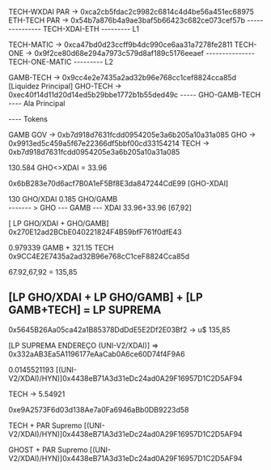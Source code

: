 TECH-WXDAI PAR -> 0xca2cb5fdac2c9982c6814c4d4be56a451ec68975
ETH-TECH PAR -> 0x54b7a876b4a9ae3baf5b66423c682ce073cef57b
--------------- TECH-XDAI-ETH --------- L1



TECH-MATIC -> 0xca47bd0d23ccff9b4dc990ce6aa31a7278fe2811
TECH-ONE -> 0x9f2ce80d68e294a7973c579d8af189c5176eeaef
--------------- TECH-ONE-MATIC --------- L2


GAMB-TECH -> 0x9cc4e2e7435a2ad32b96e768cc1cef8824cca85d [Liquidez Principal]
GHO-TECH -> 0xec40f14d11d20d14ed5b29bbe1772b1b55ded49c
----- GHO-GAMB-TECH ---- Ala Principal


---- Tokens 

GAMB GOV -> 0xb7d918d7631fcdd0954205e3a6b205a10a31a085
GHO -> 0x9913ed5c459a5f67e22366df5bbf00cd33154214
TECH -> 0xb7d918d7631fcdd0954205e3a6b205a10a31a085


130.584 GHO<>XDAI = 33.96

0x6bB283e70d6acf7B0A1eF5Bf8E3da847244CdE99 [GHO-XDAI]

130 GHO/XDAI
0.185 GHO/GAMB   
------- > GHO --- GAMB --- XDAI 33.96+33.96 [67,92]


[ LP GHO/XDAI + GHO/GAMB] 0x270E12ad2BCbE040221824F4B59bfF761f0dfE43

0.979339 GAMB + 321.15 TECH 0x9CC4E2E7435a2ad32B96e768cC1ceF8824Cca85d

67.92,67,92 = 135,85


[LP GHO/XDAI + LP GHO/GAMB] + [LP GAMB+TECH] = LP SUPREMA
-----------
0x5645B26Aa05ca42a1B85378DdDdE5E2Df2E03Bf2 -> u$ 135,85

[LP SUPREMA ENDEREÇO (UNI-V2/XDAI)] => 0x332aAB3Ea5A1196177eAaCab0A6ce60D74f4F9A6

0.0145521193 [(UNI-V2/XDAI)/HYN)]0x4438eB71A3d31eDc24ad0A29F16957D1C2D5AF94

TECH -> 5.54921


0xe9A2573F6d03d138Ae7a0Fa6946aBb0DB9223d58


TECH + PAR Supremo 
[(UNI-V2/XDAI)/HYN)]0x4438eB71A3d31eDc24ad0A29F16957D1C2D5AF94


GHOST + PAR Supremo 
[(UNI-V2/XDAI)/HYN)]0x4438eB71A3d31eDc24ad0A29F16957D1C2D5AF94
